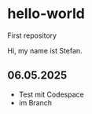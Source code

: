 # hello-world
First repository

Hi, my name ist Stefan.

## 06.05.2025
- Test mit Codespace
- im Branch
